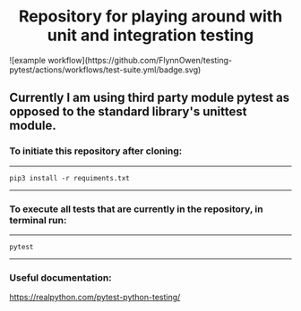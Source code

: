 <h1 align="center">Repository for playing around with unit and integration testing</h1>
![example workflow](https://github.com/FlynnOwen/testing-pytest/actions/workflows/test-suite.yml/badge.svg)

## Currently I am using third party module pytest as opposed to the standard library's unittest module. 


### To initiate this repository after cloning:

------------
	pip3 install -r requiments.txt
------------

### To execute all tests that are currently in the repository, in terminal run:

------------
	pytest
------------

### Useful documentation:
https://realpython.com/pytest-python-testing/
